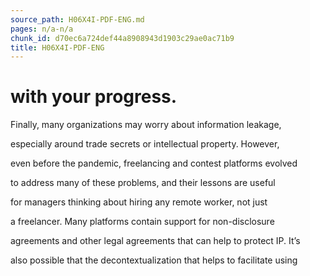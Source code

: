 ```yaml
---
source_path: H06X4I-PDF-ENG.md
pages: n/a-n/a
chunk_id: d70ec6a724def44a8908943d1903c29ae0ac71b9
title: H06X4I-PDF-ENG
---
```

# with your progress.

Finally, many organizations may worry about information leakage,

especially around trade secrets or intellectual property. However,

even before the pandemic, freelancing and contest platforms evolved

to address many of these problems, and their lessons are useful

for managers thinking about hiring any remote worker, not just

a freelancer. Many platforms contain support for non-disclosure

agreements and other legal agreements that can help to protect IP. It’s

also possible that the decontextualization that helps to facilitate using
